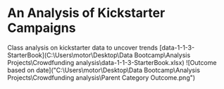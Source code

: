 # An Analysis of Kickstarter Campaigns
Class analysis on kickstarter data to uncover trends
[data-1-1-3-StarterBook](C:\Users\motor\Desktop\Data Bootcamp\Analysis Projects\Crowdfunding analysis\data-1-1-3-StarterBook.xlsx)
![Outcome based on date]("C:\Users\motor\Desktop\Data Bootcamp\Analysis Projects\Crowdfunding analysis\Parent Category Outcome.png")
